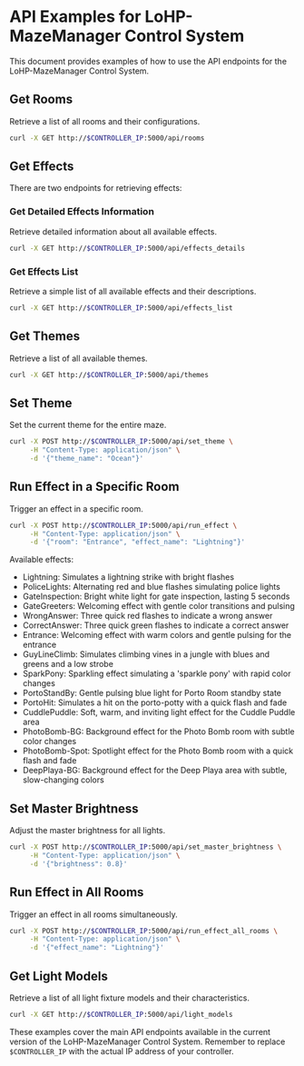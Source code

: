 # API Examples for LoHP-MazeManager Control System

This document provides examples of how to use the API endpoints for the LoHP-MazeManager Control System.

## Get Rooms

Retrieve a list of all rooms and their configurations.

```bash
curl -X GET http://$CONTROLLER_IP:5000/api/rooms
```

## Get Effects

There are two endpoints for retrieving effects:

### Get Detailed Effects Information

Retrieve detailed information about all available effects.

```bash
curl -X GET http://$CONTROLLER_IP:5000/api/effects_details
```

### Get Effects List

Retrieve a simple list of all available effects and their descriptions.

```bash
curl -X GET http://$CONTROLLER_IP:5000/api/effects_list
```

## Get Themes

Retrieve a list of all available themes.

```bash
curl -X GET http://$CONTROLLER_IP:5000/api/themes
```

## Set Theme

Set the current theme for the entire maze.

```bash
curl -X POST http://$CONTROLLER_IP:5000/api/set_theme \
     -H "Content-Type: application/json" \
     -d '{"theme_name": "Ocean"}'
```

## Run Effect in a Specific Room

Trigger an effect in a specific room.

```bash
curl -X POST http://$CONTROLLER_IP:5000/api/run_effect \
     -H "Content-Type: application/json" \
     -d '{"room": "Entrance", "effect_name": "Lightning"}'
```

Available effects:
- Lightning: Simulates a lightning strike with bright flashes
- PoliceLights: Alternating red and blue flashes simulating police lights
- GateInspection: Bright white light for gate inspection, lasting 5 seconds
- GateGreeters: Welcoming effect with gentle color transitions and pulsing
- WrongAnswer: Three quick red flashes to indicate a wrong answer
- CorrectAnswer: Three quick green flashes to indicate a correct answer
- Entrance: Welcoming effect with warm colors and gentle pulsing for the entrance
- GuyLineClimb: Simulates climbing vines in a jungle with blues and greens and a low strobe
- SparkPony: Sparkling effect simulating a 'sparkle pony' with rapid color changes
- PortoStandBy: Gentle pulsing blue light for Porto Room standby state
- PortoHit: Simulates a hit on the porto-potty with a quick flash and fade
- CuddlePuddle: Soft, warm, and inviting light effect for the Cuddle Puddle area
- PhotoBomb-BG: Background effect for the Photo Bomb room with subtle color changes
- PhotoBomb-Spot: Spotlight effect for the Photo Bomb room with a quick flash and fade
- DeepPlaya-BG: Background effect for the Deep Playa area with subtle, slow-changing colors

## Set Master Brightness

Adjust the master brightness for all lights.

```bash
curl -X POST http://$CONTROLLER_IP:5000/api/set_master_brightness \
     -H "Content-Type: application/json" \
     -d '{"brightness": 0.8}'
```

## Run Effect in All Rooms

Trigger an effect in all rooms simultaneously.

```bash
curl -X POST http://$CONTROLLER_IP:5000/api/run_effect_all_rooms \
     -H "Content-Type: application/json" \
     -d '{"effect_name": "Lightning"}'
```

## Get Light Models

Retrieve a list of all light fixture models and their characteristics.

```bash
curl -X GET http://$CONTROLLER_IP:5000/api/light_models
```


These examples cover the main API endpoints available in the current version of the LoHP-MazeManager Control System. Remember to replace `$CONTROLLER_IP` with the actual IP address of your controller.
